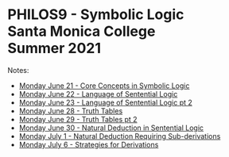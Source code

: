 PHILOS9 - Symbolic Logic  
Santa Monica College  
Summer 2021
===

Notes:
- [Monday June 21 - Core Concepts in Symbolic Logic](notes/6-21.html)
- [Monday June 22 - Language of Sentential Logic](notes/6-22.html)
- [Monday June 23 - Language of Sentential Logic pt 2](notes/6-23.html)
- [Monday June 28 - Truth Tables](notes/6-28.html)
- [Monday June 29 - Truth Tables pt 2](notes/6-29.html)
- [Monday June 30 - Natural Deduction in Sentential Logic](notes/6-30.html)
- [Monday July 1 - Natural Deduction Requiring Sub-derivations](notes/7-1.html)
- [Monday July 6 - Strategies for Derivations](notes/7-6.html)